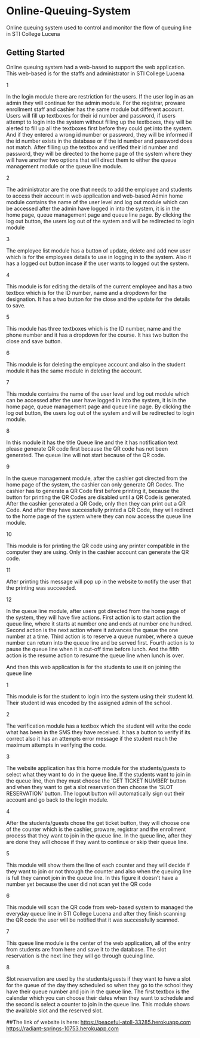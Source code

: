 # Online-Queuing-System

Online queuing system used to control and monitor the flow of queuing line in STI College Lucena

## Getting Started

Online queuing system had a web-based to support the web application. 
This web-based is for the staffs and administrator in STI College Lucena
	
1

In the login module there are restriction for the users. If the user log in as an admin they will continue for the admin module. For the registrar, proware enrollment staff and cashier has the same module but different account. Users will fill up textboxes for their id number and password, if users attempt to login into the system without filling up the textboxes, they will be alerted to fill up all the textboxes first before they could get into the system. And if they entered a wrong id number or password, they will be informed if the id number exists in the database or if the id number and password does not match. After filling up the textbox and verified their id number and password, they will be directed to the home page of the system where they will have another two options that will direct them to either the queue management module or the queue line module. 

2

The administrator are the one that needs to add the employee and students to access their account in web application and web-based
Admin home module contains the name of the user level and log out module which can be accessed after the admin have logged in into the system, it is in the home page, queue management page and queue line page. By clicking the log out button, the users log out of the system and will be redirected to login module

3

The employee list module has a button of update, delete and add new user which is for the employees details to use in logging in to the system. Also it has a logged out button incase if the user wants to logged out the system.

4

This module is for editing the details of the current employee and has a two textbox which is for the ID number, name and a dropdown for the designation. It has a two button for the close and the update for the details to save.

5

This module has three textboxes which is the ID number, name and the phone number and it has a dropdown for the course. It has two button the close and save button.

6

This module is for deleting the employee account and also in the student module it has the same module in deleting the account. 

7

This module contains the name of the user level and log out module which can be accessed after the user have logged in into the system, it is in the home page, queue management page and queue line page. By clicking the log out button, the users log out of the system and will be redirected to login module.

8

In this module it has the title Queue line and the it has notification text please generate QR code first because the QR code has not been generated. The queue line will not start because of the QR code.

9

In the queue management module, after the cashier got directed from the home page of the system, the cashier can only generate QR Codes. The cashier has to generate a QR Code first before printing it, because the button for printing the QR Codes are disabled until a QR Code is generated. After the cashier generated a QR Code, only then they can print out a QR Code. And after they have successfully printed a QR Code, they will redirect to the home page of the system where they can now access the queue line module.

10

This module is for printing the QR code using any printer compatible in the computer they are using. Only in the cashier account can generate the QR code. 

11

After printing this message will pop up in the website to notify the user that the printing was succeeded.

12

In the queue line module, after users got directed from the home page of the system, they will have five actions. First action is to start action the queue line, where it starts at number one and ends at number one hundred. Second action is the next action where it advances the queue the one number at a time. Third action is to reserve a queue number, where a queue number can return into the queue line and be served first. Fourth action is to pause the queue line when it is cut-off time before lunch. And the fifth action is the resume action to resume the queue line when lunch is over.

And then this web application is for the students to use it on joining the queue line

1

This module is for the student to login into the system using their student Id. Their student id was encoded by the assigned admin of the school.

2

The verification module has a textbox which the student will write the code what has been in the SMS they have received. It has a button to verify if its correct also it has an attempts error message if the student reach the maximum attempts in verifying the code.

3

The website application has this home module for the students/guests to select what they want to do in the queue line. If the students want to join in the queue line, then they must choose the ‘GET TICKET NUMBER’ button and when they want to get a slot reservation then choose the ‘SLOT RESERVATION’ button. The logout button will automatically sign out their account and go back to the login module.

4 

After the students/guests chose the get ticket button, they will choose one of the counter which is the cashier, proware, registrar and the enrollment process that they want to join in the queue line. In the queue line, after they are done they will choose if they want to continue or skip their queue line.

5


This module will show them the line of each counter and they will decide if they want to join or not through the counter and also when the queuing line is full they cannot join in the queue line. In this figure it doesn’t have a number yet because the user did not scan yet the QR code

6

This module will scan the QR code from web-based system to managed the everyday queue line in STI College Lucena and after they finish scanning the QR code the user will be notified that it was successfully scanned. 

7

This queue line module is the center of the web application, all of the entry from students are from here and save it to the database. The slot reservation is the next line they will go through queuing line.

8

Slot reservation are used by the students/guests if they want to have a slot for the queue of the day they scheduled so when they go to the school they have their queue number and join in the queue line. The first textbox is the calendar which you can choose their dates when they want to schedule and the second is select a counter to join in the queue line. This module shows the available slot and the reserved slot. 

##The link of website is here:
https://peaceful-atoll-33285.herokuapp.com
https://radiant-springs-10753.herokuapp.com
